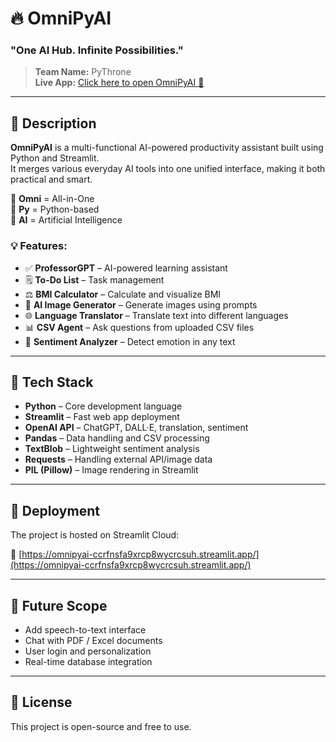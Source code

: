# 🔥 OmniPyAI  
### "One AI Hub. Infinite Possibilities."

> **Team Name:** PyThrone  
> **Live App:** [Click here to open OmniPyAI 🚀](https://omnipyai-ccrfnsfa9xrcp8wycrcsuh.streamlit.app/)

---

## 📝 Description

**OmniPyAI** is a multi-functional AI-powered productivity assistant built using Python and Streamlit.  
It merges various everyday AI tools into one unified interface, making it both practical and smart.

🔹 **Omni** = All-in-One  
🔹 **Py** = Python-based  
🔹 **AI** = Artificial Intelligence

### 💡 Features:
- ✅ **ProfessorGPT** – AI-powered learning assistant  
- 🗒️ **To-Do List** – Task management  
- ⚖️ **BMI Calculator** – Calculate and visualize BMI  
- 🎨 **AI Image Generator** – Generate images using prompts  
- 🌐 **Language Translator** – Translate text into different languages  
- 📊 **CSV Agent** – Ask questions from uploaded CSV files  
- 💬 **Sentiment Analyzer** – Detect emotion in any text  

---

## 🧰 Tech Stack

- **Python** – Core development language  
- **Streamlit** – Fast web app deployment  
- **OpenAI API** – ChatGPT, DALL·E, translation, sentiment  
- **Pandas** – Data handling and CSV processing  
- **TextBlob** – Lightweight sentiment analysis  
- **Requests** – Handling external API/image data  
- **PIL (Pillow)** – Image rendering in Streamlit

---

## 🚀 Deployment

The project is hosted on Streamlit Cloud:

🔗 [https://omnipyai-ccrfnsfa9xrcp8wycrcsuh.streamlit.app/](https://omnipyai-ccrfnsfa9xrcp8wycrcsuh.streamlit.app/)

---

## 📌 Future Scope

- Add speech-to-text interface  
- Chat with PDF / Excel documents  
- User login and personalization  
- Real-time database integration

---

## 📄 License

This project is open-source and free to use.
